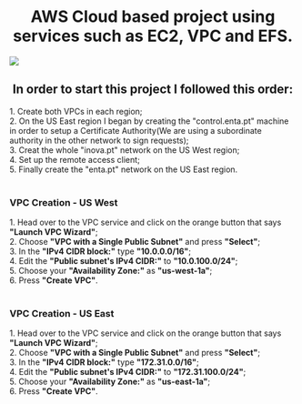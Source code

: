 <h1 align="center">AWS Cloud based project using services such as EC2, VPC and EFS. </h1>
<img src="https://user-images.githubusercontent.com/58471643/153767646-5427af82-7169-41d1-a1a4-7d181260e9aa.png" align="center"/>

<h2 align="center">In order to start this project I followed this order:</h2>
1. Create both VPCs in each region;<br>
2. On the US East region I began by creating the "control.enta.pt" machine in order to setup a Certificate Authority(We are using a subordinate authority in the other network to sign requests);<br>
3. Creat the whole "inova.pt" network on the US West region;<br>
4. Set up the remote access client;<br>
5. Finally create the "enta.pt" network on the US East region.<br>
<br>
<h3>VPC Creation - US West</h3>
1. Head over to the VPC service and click on the orange button that says <b>"Launch VPC Wizard"</b>;<br>
2. Choose <b>"VPC with a Single Public Subnet"</b> and press <b>"Select"</b>;<br>
3. In the <b>"IPv4 CIDR block:"</b> type <b>"10.0.0.0/16"</b>;<br>
4. Edit the <b>"Public subnet's IPv4 CIDR:"</b> to <b>"10.0.100.0/24"</b>;<br>
5. Choose your <b>"Availability Zone:"</b> as <b>"us-west-1a"</b>;<br>
6. Press <b>"Create VPC"</b>.<br>
<br>
<h3>VPC Creation - US East</h3>
1. Head over to the VPC service and click on the orange button that says <b>"Launch VPC Wizard"</b>;<br>
2. Choose <b>"VPC with a Single Public Subnet"</b> and press <b>"Select"</b>;<br>
3. In the <b>"IPv4 CIDR block:"</b> type <b>"172.31.0.0/16"</b>;<br>
4. Edit the <b>"Public subnet's IPv4 CIDR:"</b> to <b>"172.31.100.0/24"</b>;<br>
5. Choose your <b>"Availability Zone:"</b> as <b>"us-east-1a"</b>;<br>
6. Press <b>"Create VPC"</b>.<br>
